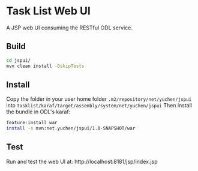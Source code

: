 # Task List Web UI
A JSP web UI consuming the RESTful ODL service.

## Build
```bash
cd jspui/
mvn clean install -DskipTests
```

## Install
Copy the folder in your user home folder `.m2/repository/net/yuchen/jspui` into  `tasklist/karaf/target/assembly/system/net/yuchen/jspui`
Then install the bundle in ODL's karaf:
```bash
feature:install war
install -s mvn:net.yuchen/jspui/1.0-SNAPSHOT/war
```

## Test
Run and test the web UI at: http://localhost:8181/jsp/index.jsp

